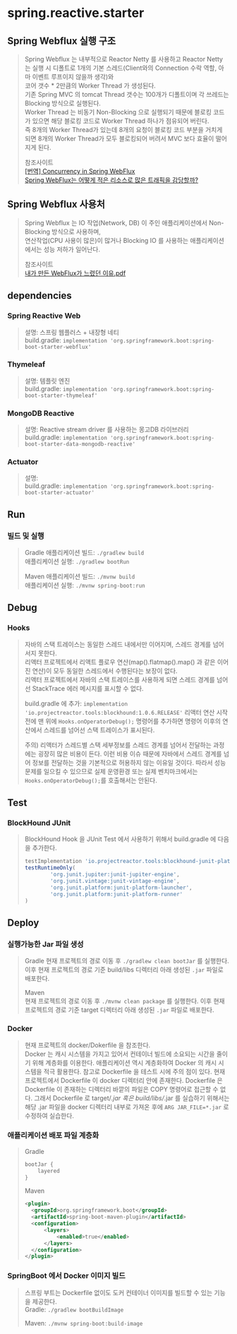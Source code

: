 # spring.reactive.starter

## Spring Webflux 실행 구조
> Spring Webflux 는 내부적으로 Reactor Netty 를 사용하고 Reactor Netty 는 실행 시 디폴트로 
> 1개의 기본 스레드(Client와의 Connection 수락 역할, 아마 이벤트 루프이지 않을까 생각)와     
> 코어 갯수 * 2만큼의 Worker Thread 가 생성된다.    
> 기존 Spring MVC 의 tomcat Thread 갯수는 100개가 디폴트이며 각 쓰레드는 Blocking 방식으로 실행된다.  
> Worker Thread 는 비동기 Non-Blocking 으로 실행되기 때문에 블로킹 코드가 있으면 해당 블로킹 코드로 Worker Thread 하나가 점유되어 버린다.  
> 즉 8개의 Worker Thread가 있는데 8개의 요청이 블로킹 코드 부분을 거치게 되면 8개의 Worker Thread가 모두 블로킹되어 버려서 MVC 보다 효율이 떨어지게 된다.    
> 
> 참조사이트   
> [[번역] Concurrency in Spring WebFlux](https://timewizhan.tistory.com/entry/%EB%B2%88%EC%97%AD-Concurrency-in-Spring-WebFlux)  
> [Spring WebFlux는 어떻게 적은 리소스로 많은 트래픽을 감당할까?](https://devahea.github.io/2019/04/21/Spring-WebFlux%EB%8A%94-%EC%96%B4%EB%96%BB%EA%B2%8C-%EC%A0%81%EC%9D%80-%EB%A6%AC%EC%86%8C%EC%8A%A4%EB%A1%9C-%EB%A7%8E%EC%9D%80-%ED%8A%B8%EB%9E%98%ED%94%BD%EC%9D%84-%EA%B0%90%EB%8B%B9%ED%95%A0%EA%B9%8C/)  

## Spring Webflux 사용처
> Spring Webflux 는 IO 작업(Network, DB) 이 주인 애플리케이션에서 Non-Blocking 방식으로 사용하며,   
> 연산작업(CPU 사용이 많은)이 많거나 Blocking IO 를 사용하는 애플리케이션에서는 성능 저하가 일어난다.  
> 
> 참조사이트   
> [내가 만든 WebFlux가 느렸던 이유.pdf](https://rlxuc0ppd.toastcdn.net/presentation/%5BNHN%20FORWARD%202020%5D%EB%82%B4%EA%B0%80%20%EB%A7%8C%EB%93%A0%20WebFlux%EA%B0%80%20%EB%8A%90%EB%A0%B8%EB%8D%98%20%EC%9D%B4%EC%9C%A0.pdf)

## dependencies
### Spring Reactive Web
> 설명: 스프링 웹플러스 + 내장형 네티  
> build.gradle: `implementation 'org.springframework.boot:spring-boot-starter-webflux'`

### Thymeleaf
> 설명: 템플릿 엔진  
> build.gradle: `implementation 'org.springframework.boot:spring-boot-starter-thymeleaf'`

### MongoDB Reactive
> 설명: Reactive stream driver 를 사용하는 몽고DB 라이브러리  
> build.gradle: `implementation 'org.springframework.boot:spring-boot-starter-data-mongodb-reactive'`  

### Actuator
> 설명:   
> build.gradle: `implementation 'org.springframework.boot:spring-boot-starter-actuator'`

## Run
### 빌드 및 실행
> Gradle
> 애플리케이션 빌드: `./gradlew build`  
> 애플리케이션 실행: `./gradlew bootRun`  
>
> Maven
> 애플리케이션 빌드: `./mvnw build`  
> 애플리케이션 실행: `./mvnw spring-boot:run` 

## Debug
### Hooks
> 자바의 스택 트레이스는 동일한 스레드 내에서만 이어지며, 스레드 경계를 넘어서지 못한다.  
> 리액터 프로젝트에서 리액트 플로우 연산(map().flatmap().map() 과 같은 이어진 연산)이 모두 동일한 스레드에서 수행된다는 보장이 없다.  
> 리액터 프로젝트에서 자바의 스택 트레이스를 사용하게 되면 스레드 경계를 넘어선 StackTrace 에러 메시지를 표시할 수 없다.  
> 
> build.gradle 에 추가: `implementation 'io.projectreactor.tools:blockhound:1.0.6.RELEASE'`
> 리액터 연산 시작 전에 맨 위에 `Hooks.onOperatorDebug();` 명령어를 추가하면 명령어 이후의 연산에서 스레드를 넘어선 스택 트레이스가 표시된다.  
> 
> 주의) 리액터가 스레드별 스택 세부정보를 스레드 경계를 넘어서 전달하는 과정에는 굉장히 많은 비용이 든다. 이런 비용 이슈 때문에 자바에서 스레드 경계를 넘어 정보를
> 전달하는 것을 기본적으로 허용하지 않는 이유일 것이다. 따라서 성능 문제를 일으킬 수 있으므로 실제 운영환경 또는 실제 벤치마크에서는 `Hooks.onOperatorDebug();`를 
> 호출해서는 안된다.

## Test
### BlockHound JUnit
> BlockHound Hook 을 JUnit Test 에서 사용하기 위해서 build.gradle 에 다음을 추가한다.
> ```groovy
> testImplementation 'io.projectreactor.tools:blockhound-junit-platform:1.0.6.RELEASE'
> testRuntimeOnly(
>         'org.junit.jupiter:junit-jupiter-engine',
>         'org.junit.vintage:junit-vintage-engine',
>         'org.junit.platform:junit-platform-launcher',
>         'org.junit.platform:junit-platform-runner'
> )
> ```

## Deploy
### 실행가능한 Jar 파일 생성
> Gradle 
> 현재 프로젝트의 경로 이동 후 `./gradlew clean bootJar` 를 실행한다.  
> 이후 현재 프로젝트의 경로 기준 build/libs 디렉터리 아래 생성된 `.jar` 파일로 배포한다.   
>
> Maven  
> 현재 프로젝트의 경로 이동 후 `./mvnw clean package` 를 실행한다.
> 이후 현재 프로젝트의 경로 기준 target 디렉터리 아래 생성된 `.jar` 파일로 배포한다.

### Docker
> 현재 프로젝트의 docker/Dokerfile 을 참조한다.   
> Docker 는 캐시 시스템을 가지고 있어서 컨테이너 빌드에 소요되는 시간을 줄이기 위해 계층화를 이용한다.
> 애플리케이션 역시 계층화하여 Docker 의 캐시 시스템을 적극 활용한다. 
> 참고로 Dockerfile 을 테스트 시에 주의 점이 있다. 현재 프로젝트에서 Dockerfile 이 docker 디렉터리 안에 존재한다.
> Dockerfile 은 Dockerfile 이 존재하는 디렉터리 바깥의 파일은 COPY 명령어로 접근할 수 없다. 그래서 Dockerfile 로 
> target/*.jar 혹은 build/libs/*.jar 를 실습하기 위해서는 해당 .jar 파일을 docker 디렉터리 내부로 가져온 후에 
> `ARG JAR_FILE=*.jar` 로 수정하여 실습한다.

### 애플리케이션 배포 파일 계층화
> Gradle  
> ```groovy
> bootJar {
>     layered
> }
> ```
> Maven  
> ```xml
> <plugin>
>   <groupId>org.springframework.boot</groupId>
>   <artifactId>spring-boot-maven-plugin</artifactId>
>   <configuration>
>       <layers>
>           <enabled>true</enabled>
>       </layers>
>   </configuration>
> </plugin>
> ```

### SpringBoot 에서 Docker 이미지 빌드
> 스프링 부트는 Dockerfile 없이도 도커 컨테이너 이미지를 빌드할 수 있는 기능을 제공한다.  
> Gradle: `./gradlew bootBuildImage`
> 
> Maven: `./mvnw spring-boot:build-image`

